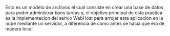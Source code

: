 Esto es un modelo de archivos el cual consiste en crear una base de datos para poder administrar tipos tareas y, el objetivo principal de esta practica es la implementacion del servio WebHost para arrojar esta aplicacion en la nube mediante un servidor, a diferencia de como antes se hacia que era de manera local.
